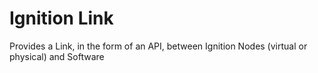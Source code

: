 # Ignition Link

Provides a Link, in the form of an API, between Ignition Nodes (virtual or physical) and Software